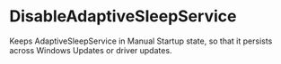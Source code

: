 # DisableAdaptiveSleepService
Keeps AdaptiveSleepService in Manual Startup state, so that it persists across Windows Updates or driver updates.
